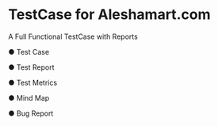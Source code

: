 
# TestCase for Aleshamart.com
A Full Functional TestCase with Reports

● Test Case

● Test Report

● Test Metrics

● Mind Map

● Bug Report
